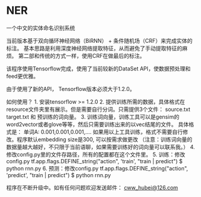 # NER
一个中文的实体命名识别系统

当前版本基于双向循环神经网络（BiRNN） + 条件随机场（CRF）来完成实体的标注。 基本思路是利用深度神经网络提取特征，从而避免了手动提取特征的麻烦。
第二部和传统的方式一样，使用CRF在做最后的标注。

该程序使用Tensorflow完成，使用了当前较新的DataSet API，使数据预处理和feed更优雅。

由于使用了新的API， Tensorflow版本必须大于1.2.0。

如何使用？
    1. 安装tensorflow >= 1.2.0
    2. 提供训练所需的数据，具体格式在resource文件夹里有展示。但是需要自行分词。只需提供3个文件：
        source.txt target.txt 和 预训练的词向量。
    3. 训练词向量，训练工具可以是gensim的word2vector或者glove等等，然后只需要训练出来的以vec结尾的文件。
        具体格式是： 单词A: 0.001,0.001,0.001,....
        如果用以上工具训练，格式不需要自行修改。程序默认embedding size是300, 可以按需求做更改
        （注意：训练词向量的数据量越大越好，不只限于当前语聊，如果需要训练好的词向量可以联系我。）
    4. 修改config.py里的文件存路径，所有的配置都在这个文件里。
    5. 训练：修改config.py
        tf.app.flags.DEFINE_string("action", 'train', "train | predict")
        $ python rnn.py
    6. 预测：修改config.py
        tf.app.flags.DEFINE_string("action", 'predict', "train | predict")
        $ python rnn.py


程序在不断升级中。如有任何问题欢迎发送邮件： cww_hubei@126.com
